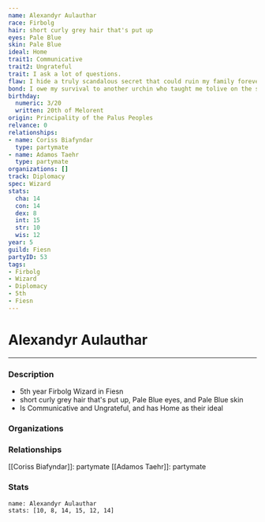 ```yaml
---
name: Alexandyr Aulauthar
race: Firbolg
hair: short curly grey hair that's put up
eyes: Pale Blue
skin: Pale Blue
ideal: Home
trait1: Communicative
trait2: Ungrateful
trait: I ask a lot of questions.
flaw: I hide a truly scandalous secret that could ruin my family forever.
bond: I owe my survival to another urchin who taught me tolive on the streets.
birthday:
  numeric: 3/20
  written: 20th of Melorent
origin: Principality of the Palus Peoples
relvance: 0
relationships:
- name: Coriss Biafyndar
  type: partymate
- name: Adamos Taehr
  type: partymate
organizations: []
track: Diplomacy
spec: Wizard
stats:
  cha: 14
  con: 14
  dex: 8
  int: 15
  str: 10
  wis: 12
year: 5
guild: Fiesn
partyID: 53
tags:
- Firbolg
- Wizard
- Diplomacy
- 5th
- Fiesn
---
```

# Alexandyr Aulauthar
---
### Description
- 5th year Firbolg Wizard in Fiesn
- short curly grey hair that's put up, Pale Blue eyes, and Pale Blue skin
- Is Communicative and Ungrateful, and has Home as their ideal

### Organizations
### Relationships
[[Coriss Biafyndar]]: partymate
[[Adamos Taehr]]: partymate
### Stats
```statblock
name: Alexandyr Aulauthar
stats: [10, 8, 14, 15, 12, 14]
```